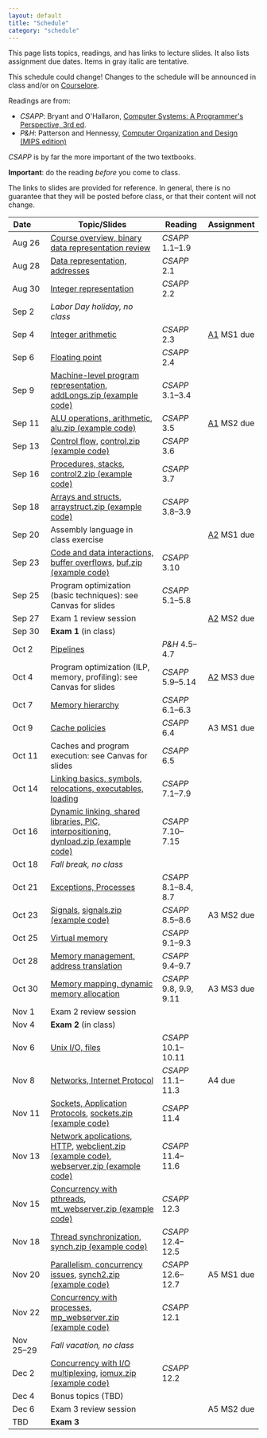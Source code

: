 ```yaml
---
layout: default
title: "Schedule"
category: "schedule"
---
```


This page lists topics, readings, and has links to lecture slides.
It also lists assignment due dates.  Items <span class="tentative">in
gray italic</span> are tentative.

This schedule could change!  Changes
to the schedule will be announced in class and/or on
[Courselore](https://courselore.org/).

Readings are from:
* *CSAPP*: Bryant and O'Hallaron, [Computer Systems: A Programmer's Perspective, 3rd ed](https://csapp.cs.cmu.edu/).
* *P&amp;H*: Patterson and Hennessy, [Computer Organization and Design (MIPS edition)](https://www.elsevier.com/books/computer-organization-and-design-mips-edition/patterson/978-0-12-407726-3)

*CSAPP* is by far the more important of the two textbooks.

**Important**: do the reading *before*
you come to class.

The links to slides are provided for reference.  In general, there is no
guarantee that they will be posted before class, or that their content
will not change.

Date&nbsp;&nbsp;&nbsp;&nbsp;&nbsp; | Topic/Slides | Reading | Assignment
------------------ | ------------ | ------- | ----------
Aug 26 | [Course overview, binary data representation review](lectures/lecture01-public.pdf) | *CSAPP* 1.1–1.9 | 
Aug 28 | [Data representation, addresses](lectures/lecture02-public.pdf) | *CSAPP* 2.1 | 
Aug 30 | [Integer representation](lectures/lecture03-public.pdf) | *CSAPP* 2.2 | 
Sep 2 | *Labor Day holiday, no class* |  | 
Sep 4 | [Integer arithmetic](lectures/lecture04-public.pdf) | *CSAPP* 2.3 | [A1](assign/assign01.html) MS1 due
Sep 6 | [Floating point](lectures/lecture05-public.pdf) | *CSAPP* 2.4 | 
Sep 9 | [Machine-level program representation](lectures/lecture06-public.pdf), [addLongs.zip (example code)](lectures/addLongs.zip) | *CSAPP* 3.1–3.4 | 
Sep 11 | [ALU operations, arithmetic](lectures/lecture07-public.pdf), [alu.zip (example code)](lectures/alu.zip) | *CSAPP* 3.5 | [A1](assign/assign01.html) MS2 due
Sep 13 | [Control flow](lectures/lecture08-public.pdf), [control.zip (example code)](lectures/control.zip) | *CSAPP* 3.6 | 
Sep 16 | [Procedures, stacks](lectures/lecture09-public.pdf), [control2.zip (example code)](lectures/control2.zip) | *CSAPP* 3.7 | 
Sep 18 | [Arrays and structs](lectures/lecture10-public.pdf), [arraystruct.zip (example code)](lectures/arraystruct.zip) | *CSAPP* 3.8–3.9 | 
Sep 20 | Assembly language in class exercise |  | [A2](assign/assign02.html) MS1 due
Sep 23 | [Code and data interactions, buffer overflows](lectures/lecture11-public.pdf), [buf.zip (example code)](lectures/buf.zip) | *CSAPP* 3.10 | 
Sep 25 | Program optimization (basic techniques): see Canvas for slides | *CSAPP* 5.1–5.8 | 
Sep 27 | Exam 1 review session |  | [A2](assign/assign02.html) MS2 due
Sep 30 | **Exam 1** (in class) |  | 
Oct 2 | [Pipelines](lectures/lecture13-public.pdf) | <i>P&amp;H</i> 4.5–4.7 | 
Oct 4 | Program optimization (ILP, memory, profiling): see Canvas for slides | *CSAPP* 5.9–5.14 | [A2](assign/assign02.html) MS3 due
Oct 7 | [Memory hierarchy](lectures/lecture15-public.pdf) | *CSAPP* 6.1–6.3 | 
Oct 9 | [Cache policies](lectures/lecture16-public.pdf) | *CSAPP* 6.4 | <span class='tentative'>A3 MS1 due</span>
Oct 11 | Caches and program execution: see Canvas for slides | *CSAPP* 6.5 | 
Oct 14 | [Linking basics, symbols, relocations, executables, loading](lectures/lecture18-public.pdf) | *CSAPP* 7.1–7.9 | 
Oct 16 | [Dynamic linking, shared libraries, PIC, interpositioning](lectures/lecture19-public.pdf), [dynload.zip (example code)](lectures/dynload.zip) | *CSAPP* 7.10–7.15 | 
Oct 18 | *Fall break, no class* |  | 
Oct 21 | [Exceptions, Processes](lectures/lecture20-public.pdf) | *CSAPP* 8.1–8.4, 8.7 | 
Oct 23 | [Signals](lectures/lecture21-public.pdf), [signals.zip (example code)](lectures/signals.zip) | *CSAPP* 8.5–8.6 | <span class='tentative'>A3 MS2 due</span>
Oct 25 | [Virtual memory](lectures/lecture22-public.pdf) | *CSAPP* 9.1–9.3 | 
Oct 28 | [Memory management, address translation](lectures/lecture23-public.pdf) | *CSAPP* 9.4–9.7 | 
Oct 30 | [Memory mapping, dynamic memory allocation](lectures/lecture24-public.pdf) | *CSAPP* 9.8, 9.9, 9.11 | <span class='tentative'>A3 MS3 due</span>
Nov 1 | Exam 2 review session |  | 
Nov 4 | **Exam 2** (in class) |  | 
Nov 6 | [Unix I/O, files](lectures/lecture25-public.pdf) | *CSAPP* 10.1–10.11 | 
Nov 8 | [Networks, Internet Protocol](lectures/lecture26-public.pdf) | *CSAPP* 11.1–11.3 | <span class='tentative'>A4 due</span>
Nov 11 | [Sockets, Application Protocols](lectures/lecture27-public.pdf), [sockets.zip (example code)](lectures/sockets.zip) | *CSAPP* 11.4 | 
Nov 13 | [Network applications, HTTP](lectures/lecture28-public.pdf), [webclient.zip (example code)](lectures/webclient.zip), [webserver.zip (example code)](lectures/webserver.zip) | *CSAPP* 11.4–11.6 | 
Nov 15 | [Concurrency with pthreads](lectures/lecture29-public.pdf), [mt_webserver.zip (example code)](lectures/mt_webserver.zip) | *CSAPP* 12.3 | 
Nov 18 | [Thread synchronization](lectures/lecture30-public.pdf), [synch.zip (example code)](lectures/synch.zip) | *CSAPP* 12.4–12.5 | 
Nov 20 | [Parallelism, concurrency issues](lectures/lecture31-public.pdf), [synch2.zip (example code)](lectures/synch2.zip) | *CSAPP* 12.6–12.7 | <span class='tentative'>A5 MS1 due</span>
Nov 22 | [Concurrency with processes](lectures/lecture32-public.pdf), [mp_webserver.zip (example code)](lectures/mp_webserver.zip) | *CSAPP* 12.1 | 
Nov 25–29 | *Fall vacation, no class* |  | 
Dec 2 | [Concurrency with I/O multiplexing](lectures/lecture33-public.pdf), [iomux.zip (example code)](lectures/iomux.zip) | *CSAPP* 12.2 | 
Dec 4 | Bonus topics (TBD) |  | 
Dec 6 | Exam 3 review session |  | <span class='tentative'>A5 MS2 due</span>
TBD | **Exam 3** |  | 
